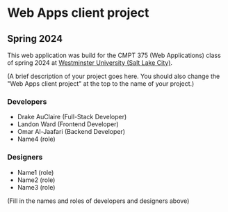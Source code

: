 # Web Apps client project
## Spring 2024

This web application was build for the CMPT 375 (Web Applications) class of spring 2024 at [Westminster University (Salt Lake City)](https://westminsteru.edu).

(A brief description of your project goes here. You should also change the "Web Apps client project" at the top to the name of your project.)

### Developers
- Drake AuClaire (Full-Stack Developer) 
- Landon Ward (Frontend Developer) 
- Omar Al-Jaafari (Backend Developer) 
- Name4 (role)

### Designers
- Name1 (role)
- Name2 (role)
- Name3 (role)

(Fill in the names and roles of developers and designers above)


